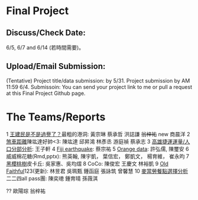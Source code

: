 
# Final Project

## Discuss/Check Date: 

6/5, 6/7 and 6/14 (若時間需要)。

## Upload/Email Submission: 

(Tentative) Project title/data submission: by 5/31. 
Project submission by AM 11:59 6/4. 
Submissoin: You can send your project link to me or pull a request at this Final Project Github page. 

# The Teams/Reports

  1  [王建民是不是過譽了？](https://rpubs.com/smallblack/282173)最粗的港洞: 黃宗琳 蔡承哲 洪誌謙 ~~翁梓祐~~   new 商晨洋 
  2  [煞車距離](https://rpubs.com/Yalic/282192)陳竑達好帥<3: 陳竑達 邱昇鴻 林彥丞 游庭禎 蔡承志
  3  [高雄捷運運量/人口分部分析](http://rpubs.com/skyking363/282132): 王子軒
  4  [Fiji earthquake](http://rpubs.com/TSUNG-YU/281842): 蔡宗祐
  5  [Orange data](https://drive.google.com/open?id=0B-5DlPwCNHLOb2kzLXNsSmJ2d2s): 許弘儒, 陳璽安
  6  威威棉花糖(Rmd,pptx): 熊英翰, 陳宇凱， 葉信宏， 鄭凱文， 楊育維， 崔永昀
  7  [黑櫻桃樹](http://rpubs.com/Helen9311/280819)皮卡丘: 吳家惠、吳均熠 
  8  CoCo: 陳俊宏 王慶文 林裕凱
  9  [Old Faithful]()123(更新): 林昱君 吳珮甄 鍾函庭 張詠筑 曾馨慧
  10 [麥當勞餐點選擇分析]()二二四all pass團: 陳奕璁 鍾育晴 孫薇淇
  
  ?? 歐陽琮 翁梓祐

